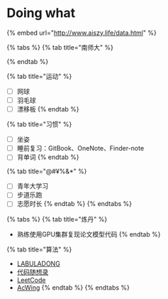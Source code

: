# Doing what

{% embed url="http://www.aiszy.life/data.html" %}

{% tabs %}
{% tab title="南师大" %}

{% endtab %}

{% tab title="运动" %}
* [ ] 网球
* [ ] 羽毛球
* [ ] 漂移板
{% endtab %}

{% tab title="习惯" %}
* [ ] 坐姿
* [ ] 睡前复习：GitBook、OneNote、Finder-note
* [ ] 背单词
{% endtab %}

{% tab title="@#¥%&*" %}
* [ ] 青年大学习
* [ ] 步道乐跑
* [ ] 志愿时长
{% endtab %}
{% endtabs %}

{% tabs %}
{% tab title="炼丹" %}
* 熟练使用GPU集群复现论文模型代码
{% endtab %}

{% tab title="算法" %}
* [LABULADONG](https://labuladong.gitee.io/algo/)
* [代码随想录](https://programmercarl.com/)
* [LeetCode](https://leetcode.cn/)
* [AcWing](https://www.acwing.com/)
{% endtab %}
{% endtabs %}
